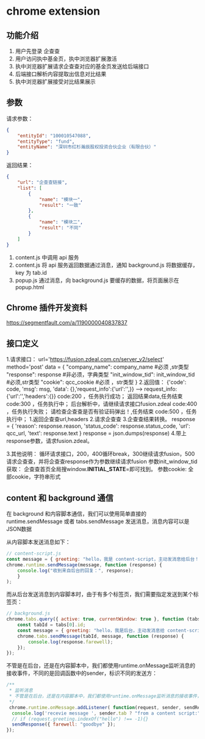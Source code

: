 # chrome extension

## 功能介绍

1. 用户先登录 企查查
2. 用户访问执中基金页，执中浏览器扩展激活
3. 执中浏览器扩展请求企查查对应的基金页发送给后端接口
4. 后端接口解析内容提取出信息对比结果
5. 执中浏览器扩展接受对比结果展示

## 参数

请求参数：

```json
{
	"entityId": "100010547088",
	"entityType": "fund",
	"entityName": "深圳市红杉瀚辰股权投资合伙企业（有限合伙）"
}
```

返回结果：

```json
{
	"url": "企查查链接",
	"list": [
		{
			"name": "模块一",
			"result": "一致"
		},
		{
			"name": "模块二",
			"result": "不同"
		}
	]
}
```
1. content.js 中调用 api 服务
2. content.js 将 api 服务返回数据通过消息，通知 background.js 将数据缓存，key 为 tab.id
3. popup.js 通过消息，向 background.js 要缓存的数据，将页面展示在 popup.html

## Chrome 插件开发资料

https://segmentfault.com/a/1190000040837837

## 接口定义

1.请求接口：
    url='https://fusion.zdeal.com.cn/server_v2/select'
    method='post'
    data = {
		"company_name": company_name #必须 ,str类型
		"response": response #非必须，字典类型
		"init_window_tid": init_window_tid #必须,str类型
		"cookie": qcc_cookie #必须 ，str类型
    }
2.返回值：
    {'code': code, 'msg': msg, 'data': {},'request_info':{'url':'',}}
        --> request_info:{'url':'','headers':{}}
    code:200 ，任务执行成功；
        返回结果data,任务结束
    code:300 ，任务执行中；
        后台解析中，请继续请求接口fusion.zdeal
    code:400 ，任务执行失败；
        请检查企查查是否有验证码弹出！,任务结束
    code:500 ，任务执行中；
        1.返回企查查url,headers
        2.请求企查查
        3.企查查结果转换。
            response = {
                'reason': response.reason,
                'status_code': response.status_code,
                'url': qcc_url,
                'text': response.text
            }
            response = json.dumps(response)
        4.带上response参数，请求fusion.zdeal。

3.其他说明：
  循环请求接口，200，400循环break，300继续请求fusion，500请求企查查，并将企查查response作为参数继续请求fusion
  参数init_window_tid获取：
    企查查首页全局搜window.__INITIAL_STATE__=即可找到。
  参数cookie:
    全部cookie，字符串形式


## content 和 background 通信

在 background 和内容脚本通信，我们可以使用简单直接的 runtime.sendMessage 或者 tabs.sendMessage 发送消息，消息内容可以是JSON数据

从内容脚本发送消息如下：

```js
// content-script.js
const message = { greeting: "hello，我是 content-script，主动发消息给后台！" }
chrome.runtime.sendMessage(message, function (response) {
    console.log("收到来自后台的回复：", response);
    }
);
```

而从后台发送消息到内容脚本时，由于有多个标签页，我们需要指定发送到某个标签页：

```js
// background.js
chrome.tabs.query({ active: true, currentWindow: true }, function (tabs) {
    const tabId = tabs[0].id;
    const message = { greeting: "hello，我是后台，主动发消息给 content-script" }
    chrome.tabs.sendMessage(tabId, message, function (response) {
        console.log(response.farewell);
    });
});
```

不管是在后台，还是在内容脚本中，我们都使用runtime.onMessage监听消息的接收事件，不同的是回调函数中的sender，标识不同的发送方：

```js
/**
 * 监听消息
 * 不管是在后台，还是在内容脚本中，我们都使用runtime.onMessage监听消息的接收事件，不同的是回调函数中的sender，标识不同的发送方
 */
 chrome.runtime.onMessage.addListener( function(request, sender, sendResponse) {
  console.log('recevie message ', sender.tab ? "from a content script:" + sender.tab.url : "from the background script");
  // if (request.greeting.indexOf("hello") !== -1){}
  sendResponse({ farewell: "goodbye" });
});
```